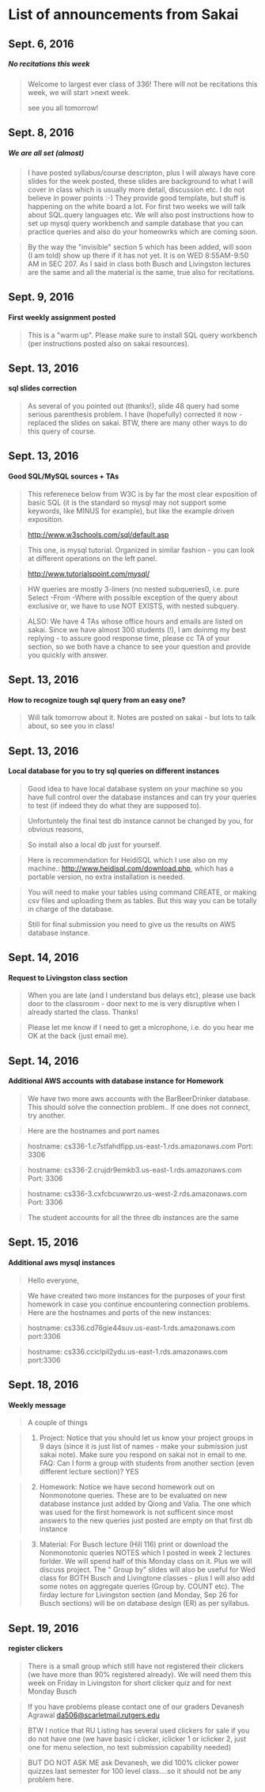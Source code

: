 # List of announcements from Sakai

## Sept. 6, 2016
##### No recitations this week
>Welcome to largest ever class of 336! There will not be recitations this week, we will start >next week.
>
>see you all tomorrow!

## Sept. 8, 2016
##### We are all set (almost)

>I have posted syllabus/course descripton, plus I will always have core slides for the week posted, these slides are background to what I will cover in class which is usually more detail, discussion etc. I do not believe in power points :-) They provide good template, but stuff is happening on the white board a lot.  For first two weeks we will talk about SQL.query languages
>etc. We will also post instructions how to set up mysql query workbench and sample database that you can practice queries and also do your homeowrks which are coming soon.

>By the way the "invisible" section 5 which has been added, will soon (I am told) show up there if it has not yet. It is on WED 8:55AM-9:50 AM in SEC 207. As I said in class both Busch and Livingston lectures are the same and all the material is the same, true also for recitations.

## Sept. 9, 2016
#### First weekly assignment posted

>This is a "warm up". Please make sure to install SQL query workbench (per instructions posted also on sakai resources).

## Sept. 13, 2016
#### sql slides correction

>As several of you pointed out (thanks!),  slide 48 query had some serious parenthesis problem. I have (hopefully) corrected it now - replaced the slides on sakai.
BTW, there are many other ways to do this query of course.

## Sept. 13, 2016
#### Good SQL/MySQL sources + TAs

>This referenece below from W3C is  by far the most clear exposition of basic SQL (it is the standard so mysql may not support some keywords, like MINUS for example), but like the example driven exposition.

>http://www.w3schools.com/sql/default.asp

>This one, is mysql tutorial.  Organized  in similar fashion - you can look at different operations on the left panel.

>http://www.tutorialspoint.com/mysql/

>HW queries are mostly  3-liners (no nested subqueries0, i.e. pure Select -From -Where
with possible exception of  the query about exclusive or, we have to use NOT EXISTS, with nested subquery.

>ALSO:  We have 4 TAs whose office hours and emails are listed on sakai.  Since we have almost 300 students (!), I am doinmg my best replying - to assure good response time, please cc
TA of your section, so we both have a chance to see your question and provide you quickly with answer.

## Sept. 13, 2016
#### How to recognize tough sql query from an easy one?

>Will talk tomorrow about it. Notes are posted on sakai - but lots to talk about, so see you in class!

## Sept. 13, 2016
#### Local database for you to try sql queries on different instances

>Good idea to have local database system on your machine so you have full control over the database instances and can try your queries  to test (if indeed they do what they are supposed to).

>Unfortuntely the final test db  instance cannot be changed by you,  for obvious reasons,

>So install also a local db just for yourself.

>Here is recommendation for HeidiSQL which I use also on my machine.: http://www.heidisql.com/download.php, which has a portable version, no extra installation is needed.

>You will need to make your tables using command CREATE, or making csv files and uploading them as tables. But this way you can be totally in charge of the database.

>Still for final submission you need to give us the results on AWS database instance.

## Sept. 14, 2016
#### Request to Livingston class section

>When you are late (and I understand bus delays etc), please use back door to the classroom - door next to me is very disruptive when I already started the class. Thanks!

>Please let me know if I need to get a microphone, i.e. do you hear me OK at the back (just email me).

## Sept. 14, 2016
#### Additional AWS accounts with database instance for Homework

>We have  two more aws accounts with the BarBeerDrinker database.  This should solve the connection problem.. If one does not connect, try another.

>Here are the hostnames and port names

>hostname: cs336-1.c7stfahdfipp.us-east-1.rds.amazonaws.com
Port: 3306

>hostname: cs336-2.crujdr9emkb3.us-east-1.rds.amazonaws.com
Port: 3306

>hostname: cs336-3.cxfcbcuwwrzo.us-west-2.rds.amazonaws.com
Port: 3306

>The student accounts for all the three db instances are the same

## Sept. 15, 2016
#### Additional aws mysql instances

>Hello everyone,

>We have created two more instances for the purposes of your first homework in case you continue encountering connection problems.
Here are the hostnames and ports of the new instances:

>hostname: cs336.cd76gie44suv.us-east-1.rds.amazonaws.com
port:3306

>hostname: cs336.cciclpil2ydu.us-east-1.rds.amazonaws.com
port:3306

## Sept. 18, 2016
#### Weekly message

>A couple of things

>1. Project: Notice that you should let us know your project groups in 9 days  (since it is just list of names - make your submission just sakai note). Make sure you respond on sakai not in email to me.   FAQ:  Can I form a group with students from another section (even different lecture section)?   YES

>2.  Homework: Notice we have second homework out on Nonmonotone queries. These are to be evaluated on new database instance just added by Qiong and Valia. The one which was used for the first homework is not sufficent since most answers  to the new queries just posted are empty on that first db instance

>3.  Material: For Busch lecture (Hill 116)  print or download the Nonmonotonic queries NOTES which I posted in week 2 lectures forlder.   We will spend half of this Monday class on it.   Plus we will discuss project. The " Group by" slides  will also be useful for Wed class for BOTH Busch and Livingtone classes - plus I will also add some notes on aggregate queries (Group by. COUNT etc).  The firday lecture for Livingston section  (and Monday, Sep 26 for Busch sections) will be on database design (ER) as per syllabus.

## Sept. 19, 2016
#### register clickers

>There is a small group which still have not registered their clickers (we have more than 90% registered already).
We will need them this week on Friday in Livingston for short clicker quiz and for next Monday Busch

>If you have problems please contact one of our graders
Devanesh Agrawal
da506@scarletmail.rutgers.edu

>BTW I notice that RU Listing has several used clickers for sale if you do not have one (we have basic i clicker, iclicker 1 or iclicker 2, just one for menu selection, no text submission capability needed)

>BUT DO NOT ASK ME  ask Devanesh, we did 100% clicker power quizzes last semester for 100 level class....so it should not be any problem here.

